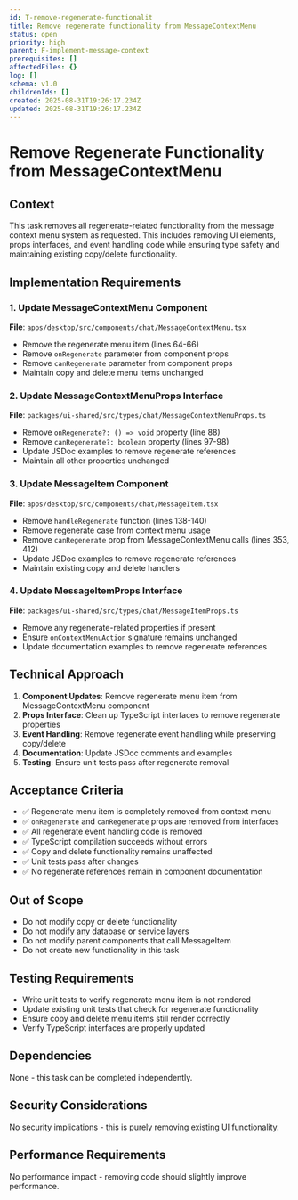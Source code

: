```yaml
---
id: T-remove-regenerate-functionalit
title: Remove regenerate functionality from MessageContextMenu
status: open
priority: high
parent: F-implement-message-context
prerequisites: []
affectedFiles: {}
log: []
schema: v1.0
childrenIds: []
created: 2025-08-31T19:26:17.234Z
updated: 2025-08-31T19:26:17.234Z
---
```


# Remove Regenerate Functionality from MessageContextMenu

## Context

This task removes all regenerate-related functionality from the message context menu system as requested. This includes removing UI elements, props interfaces, and event handling code while ensuring type safety and maintaining existing copy/delete functionality.

## Implementation Requirements

### 1. Update MessageContextMenu Component

**File**: `apps/desktop/src/components/chat/MessageContextMenu.tsx`

- Remove the regenerate menu item (lines 64-66)
- Remove `onRegenerate` parameter from component props
- Remove `canRegenerate` parameter from component props
- Maintain copy and delete menu items unchanged

### 2. Update MessageContextMenuProps Interface

**File**: `packages/ui-shared/src/types/chat/MessageContextMenuProps.ts`

- Remove `onRegenerate?: () => void` property (line 88)
- Remove `canRegenerate?: boolean` property (lines 97-98)
- Update JSDoc examples to remove regenerate references
- Maintain all other properties unchanged

### 3. Update MessageItem Component

**File**: `apps/desktop/src/components/chat/MessageItem.tsx`

- Remove `handleRegenerate` function (lines 138-140)
- Remove regenerate case from context menu usage
- Remove `canRegenerate` prop from MessageContextMenu calls (lines 353, 412)
- Update JSDoc examples to remove regenerate references
- Maintain existing copy and delete handlers

### 4. Update MessageItemProps Interface

**File**: `packages/ui-shared/src/types/chat/MessageItemProps.ts`

- Remove any regenerate-related properties if present
- Ensure `onContextMenuAction` signature remains unchanged
- Update documentation examples to remove regenerate references

## Technical Approach

1. **Component Updates**: Remove regenerate menu item from MessageContextMenu component
2. **Props Interface**: Clean up TypeScript interfaces to remove regenerate properties
3. **Event Handling**: Remove regenerate event handling while preserving copy/delete
4. **Documentation**: Update JSDoc comments and examples
5. **Testing**: Ensure unit tests pass after regenerate removal

## Acceptance Criteria

- ✅ Regenerate menu item is completely removed from context menu
- ✅ `onRegenerate` and `canRegenerate` props are removed from interfaces
- ✅ All regenerate event handling code is removed
- ✅ TypeScript compilation succeeds without errors
- ✅ Copy and delete functionality remains unaffected
- ✅ Unit tests pass after changes
- ✅ No regenerate references remain in component documentation

## Out of Scope

- Do not modify copy or delete functionality
- Do not modify any database or service layers
- Do not modify parent components that call MessageItem
- Do not create new functionality in this task

## Testing Requirements

- Write unit tests to verify regenerate menu item is not rendered
- Update existing unit tests that check for regenerate functionality
- Ensure copy and delete menu items still render correctly
- Verify TypeScript interfaces are properly updated

## Dependencies

None - this task can be completed independently.

## Security Considerations

No security implications - this is purely removing existing UI functionality.

## Performance Requirements

No performance impact - removing code should slightly improve performance.
